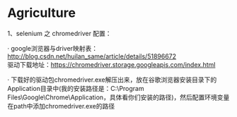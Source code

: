 # Agriculture
1、selenium 之 chromedriver 配置：

 · google浏览器与driver映射表： http://blog.csdn.net/huilan_same/article/details/51896672  
驱动下载地址：https://chromedriver.storage.googleapis.com/index.html

· 下载好的驱动包chromedriver.exe解压出来，放在谷歌浏览器安装目录下的Application目录中(我的安装路径是：C:\Program Files\Google\Chrome\Application，具体看你们安装的路径)，然后配置环境变量在path中添加chromedriver.exe的路径
